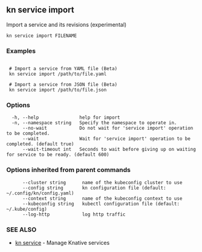 ## kn service import

Import a service and its revisions (experimental)

```
kn service import FILENAME
```

### Examples

```

 # Import a service from YAML file (Beta)
 kn service import /path/to/file.yaml

 # Import a service from JSON file (Beta)
 kn service import /path/to/file.json 
```

### Options

```
  -h, --help               help for import
  -n, --namespace string   Specify the namespace to operate in.
      --no-wait            Do not wait for 'service import' operation to be completed.
      --wait               Wait for 'service import' operation to be completed. (default true)
      --wait-timeout int   Seconds to wait before giving up on waiting for service to be ready. (default 600)
```

### Options inherited from parent commands

```
      --cluster string      name of the kubeconfig cluster to use
      --config string       kn configuration file (default: ~/.config/kn/config.yaml)
      --context string      name of the kubeconfig context to use
      --kubeconfig string   kubectl configuration file (default: ~/.kube/config)
      --log-http            log http traffic
```

### SEE ALSO

* [kn service](kn_service.md)	 - Manage Knative services

